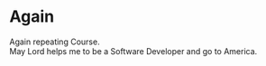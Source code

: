 # Again
Again repeating Course.
<br>
May Lord helps me to be a Software Developer and go to America.

